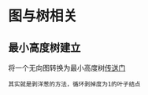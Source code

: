# 图与树相关
## 最小高度树建立
将一个无向图转换为最小高度树[传送门](https://leetcode.cn/problems/minimum-height-trees/description/)
    
    其实就是剥洋葱的方法，循环剥掉度为1的叶子结点